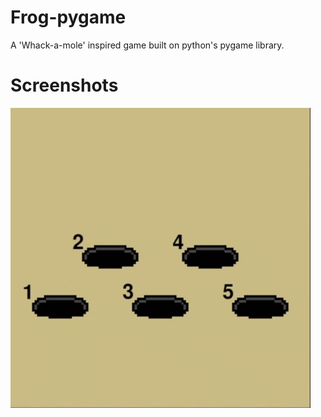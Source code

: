 # Frog-pygame
A 'Whack-a-mole' inspired game built on python's pygame library.

# Screenshots
![](https://github.com/JeffreyZhu38/Frog-pygame/blob/a73ae6f2983552c7e081b056c63d44bbb5d87880/images/froggame.gif)

